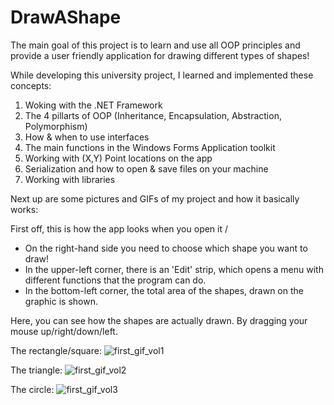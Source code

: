 # DrawAShape
The main goal of this project is to learn and use all OOP principles and provide a user friendly application for drawing different types of shapes!

While developing this university project, I learned and implemented these concepts:

1. Woking with the .NET Framework
2. The 4 pillarts of OOP (Inheritance, Encapsulation, Abstraction, Polymorphism)
3. How & when to use interfaces
4. The main functions in the Windows Forms Application toolkit
5. Working with (X,Y) Point locations on the app
6. Serialization and how to open & save files on your machine
7. Working with libraries

Next up are some pictures and GIFs of my project and how it basically works:

First off, this is how the app looks when you open it
/

- On the right-hand side you need to choose which shape you want to draw!
- In the upper-left corner, there is an 'Edit' strip, which opens a menu with different functions that the program can do.
- In the bottom-left corner, the total area of the shapes, drawn on the graphic is shown.

Here, you can see how the shapes are actually drawn. By dragging your mouse up/right/down/left.

The rectangle/square:
![first_gif_vol1](https://user-images.githubusercontent.com/76811860/123093597-8d5cf700-d434-11eb-88cf-8cefd1de91ff.gif)

The triangle:
![first_gif_vol2](https://user-images.githubusercontent.com/76811860/123093801-c5643a00-d434-11eb-8afb-4ae460d599a8.gif)

The circle:
![first_gif_vol3](https://user-images.githubusercontent.com/76811860/123093908-ec227080-d434-11eb-9ca8-21520593868c.gif)


